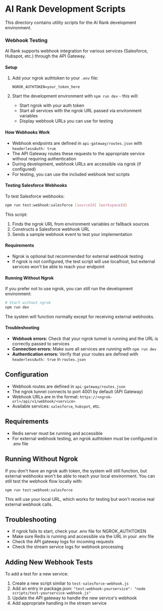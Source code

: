 # AI Rank Development Scripts

This directory contains utility scripts for the AI Rank development environment.

### Webhook Testing

AI Rank supports webhook integration for various services (Salesforce, Hubspot, etc.) through the API Gateway. 

#### Setup

1. Add your ngrok authtoken to your `.env` file:
   ```
   NGROK_AUTHTOKEN=your_token_here
   ```

2. Start the development environment with `npm run dev` - this will:
   - Start ngrok with your auth token
   - Start all services with the ngrok URL passed via environment variables
   - Display webhook URLs you can use for testing

#### How Webhooks Work

- Webhook endpoints are defined in `api-gateway/routes.json` with `headerlessAuth: true`
- The API Gateway routes these requests to the appropriate service without requiring authentication
- During development, webhook URLs are accessible via ngrok (if configured)
- For testing, you can use the included webhook test scripts

#### Testing Salesforce Webhooks

To test Salesforce webhooks:

```bash
npm run test:webhook:salesforce [sourceId] [workspaceId]
```

This script:
1. Finds the ngrok URL from environment variables or fallback sources
2. Constructs a Salesforce webhook URL
3. Sends a sample webhook event to test your implementation

#### Requirements

- Ngrok is optional but recommended for external webhook testing
- If ngrok is not configured, the test script will use localhost, but external services won't be able to reach your endpoint

#### Running Without Ngrok

If you prefer not to use ngrok, you can still run the development environment:

```bash
# Start without ngrok
npm run dev
```

The system will function normally except for receiving external webhooks.

#### Troubleshooting

- **Webhook errors:** Check that your ngrok tunnel is running and the URL is correctly passed to services
- **Connection errors:** Make sure all services are running with `npm run dev`
- **Authentication errors:** Verify that your routes are defined with `headerlessAuth: true` in `routes.json`

## Configuration

* Webhook routes are defined in `api-gateway/routes.json`
* The ngrok tunnel connects to port 4001 by default (API Gateway)
* Webhook URLs are in the format: `https://<ngrok-url>/api/v1/webhook/<service>`
* Available services: `salesforce`, `hubspot`, etc.

## Requirements

* Redis server must be running and accessible
* For external webhook testing, an ngrok authtoken must be configured in .env file

## Running Without Ngrok

If you don't have an ngrok auth token, the system will still function, but external webhooks won't be able to reach your local environment. You can still test the webhook flow locally with:

```
npm run test:webhook:salesforce
```

This will use your local URL, which works for testing but won't receive real external webhook calls.

## Troubleshooting

* If ngrok fails to start, check your .env file for NGROK_AUTHTOKEN
* Make sure Redis is running and accessible via the URL in your .env file
* Check the API gateway logs for incoming requests
* Check the stream service logs for webhook processing

## Adding New Webhook Tests

To add a test for a new service:

1. Create a new script similar to `test-salesforce-webhook.js`
2. Add an entry in package.json: `"test:webhook:yourservice": "node scripts/test-yourservice-webhook.js"`
3. Update the API gateway to handle the new service's webhook
4. Add appropriate handling in the stream service 
